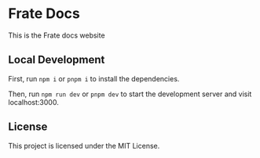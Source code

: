 # Frate Docs

This is the Frate docs website 


## Local Development

First, run `npm i` or `pnpm i` to install the dependencies.

Then, run `npm run dev` or  `pnpm dev` to start the development server and visit localhost:3000.

## License

This project is licensed under the MIT License.

